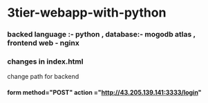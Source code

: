 # 3tier-webapp-with-python
### backed language :- python , database:- mogodb atlas , frontend web - nginx  
### changes in index.html 
change path for backend 
#### form method="POST" action ="http://43.205.139.141:3333/login"

